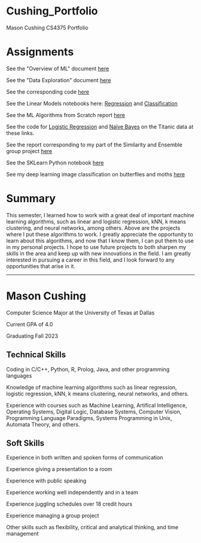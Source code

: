 # Cushing_Portfolio
 Mason Cushing CS4375 Portfolio
 
# Assignments
 See the "Overview of ML" document [here](Overview_Of_ML.pdf)
 
 See the "Data Exploration" document [here](Data_Exploration.pdf)
 
 See the corresponding code [here](statistics.cpp)
 
 See the Linear Models notebooks here: [Regression](Regression.pdf) and [Classification](Classification.pdf)

 See the ML Algorithms from Scratch report [here](ML_Algorithms_From_Scratch.pdf)
 
 See the code for [Logistic Regression](logistic_regression.cpp) and [Naïve Bayes](naive_bayes.cpp) on the Titanic data at these links.
 
 See the report corresponding to my part of the Similarity and Ensemble group project [here](Project_2_Classification.pdf)

 See the SKLearn Python notebook [here](SKLearn_Example.pdf)
 
 See my deep learning image classification on butterflies and moths [here](DL_Image_Classification.pdf)
 
 # Summary
 This semester, I learned how to work with a great deal of important machine learning algorithms, such as linear and logistic regression, kNN, k means clustering, and neural networks, among others. Above are the projects where I put these algorithms to work. I greatly appreciate the opportunity to learn about this algorithms, and now that I know them, I can put them to use in my personal projects. I hope to use future projects to both sharpen my skills in the area and keep up with new innovations in the field. I am greatly interested in pursuing a career in this field, and I look forward to any opportunities that arise in it.
________________________________________________________________________________________________________________________________________________________

# Mason Cushing
Computer Science Major at the University of Texas at Dallas

Current GPA of 4.0

Graduating Fall 2023


## Technical Skills
 Coding in C/C++, Python, R, Prolog, Java, and other programming languages
 
 Knowledge of machine learning algorithms such as linear regression, logistic regression, kNN, k means clustering, neural networks, and others.
 
 Experience with courses such as Machine Learning, Artifical Intelligence, Operating Systems, Digital Logic, Database Systems, Computer Vision,
 Programming Language Paradigms, Systems Programming in Unix, Automata Theory, and others.
 
## Soft Skills
 Experience in both written and spoken forms of communication
 
 Experience giving a presentation to a room
 
 Experience with public speaking
 
 Experience working well independently and in a team
 
 Experience juggling schedules over 18 credit hours
 
 Experience managing a group project
 
 Other skills such as flexibility, critical and analytical thinking, and time management
